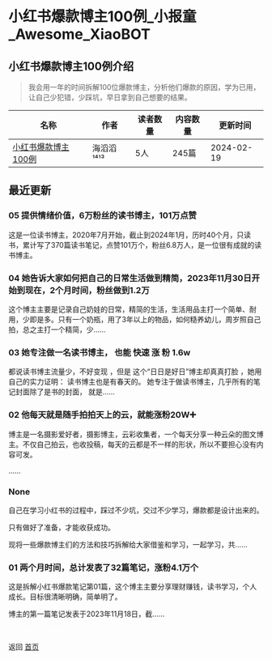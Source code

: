# 小红书爆款博主100例_小报童_Awesome_XiaoBOT

## 小红书爆款博主100例介绍
> 我会用一年的时间拆解100位爆款博主，分析他们爆款的原因，学为已用，让自己少犯错，少踩坑，早日拿到自己想要的结果。  
  


|名称|作者|读者数量|内容数量|更新时间|
|---|---|---|---|---|
|[小红书爆款博主100例](https://xiaobot.net/p/Tangt1413?refer=0b133df9-27dc-423b-8101-639049001c13)|海滔滔 ¹⁴¹³|5人|245篇|2024-02-19|

## 最近更新
### 05 提供情绪价值，6万粉丝的读书博主，101万点赞

这是一位读书博主，2020年7月开始，截止到2024年1月，历时40个月，只读书，累计写了370篇读书笔记，点赞101万个，粉丝6.8万人，是一位很有成就的读书博主。

### 04 她告诉大家如何把自己的日常生活做到精简，2023年11月30日开始到现在，2个月时间，粉丝做到1.2万

这个博主主要是记录自己奶娃的日常，精简的生活，生活用品主打一个简单、耐用，少即是多。只有一个奶瓶，用了3年以上的物品，如何糙养幼儿，周岁照自己拍，总之主打一个精简，少......

### 03 她专注做一名读书博主， 也能 快速 涨 粉 1.6w

都说读书博主流量少，不好变现 ，但是 这个“日日是好日”博主却真真打脸 ，她用自己的实力证明： 读书博主也是有春天的。
她专注于做读书博主，几乎所有的笔记封面除了是书的封面， 就是......

### 02 他每天就是随手拍拍天上的云，就能涨粉20W➕

博主是一名摄影爱好者，摄影博主，云彩收集者，一个每天分享一种云朵的图文博主。不仅自己拍云，也收投稿，每天的云都是不一样的形状，所以不要担心没有内容可发。

......

### None

自己在学习小红书的过程中，踩过不少坑，交过不少学习，爆款都是设计出来的。

只有做好了准备，才能收获成功。

现将一些爆款博主们的方法和技巧拆解给大家借鉴和学习，一起学习，共......

### 01 两个月时间，总计发表了32篇笔记，涨粉4.1万个

这是拆解小红书爆款笔记第01篇，这个博主主要分享理财赚钱，读书学习，个人成长。目标很清晰明确，简单明了。

博主的第一篇笔记发表于2023年11月18日，截......


<a href="https://github.com/Reno9527/awesome-xiaobot" style="color: white; text-decoration: none;">awesome-xiaobot</a>

返回 [首页](../README.md)

